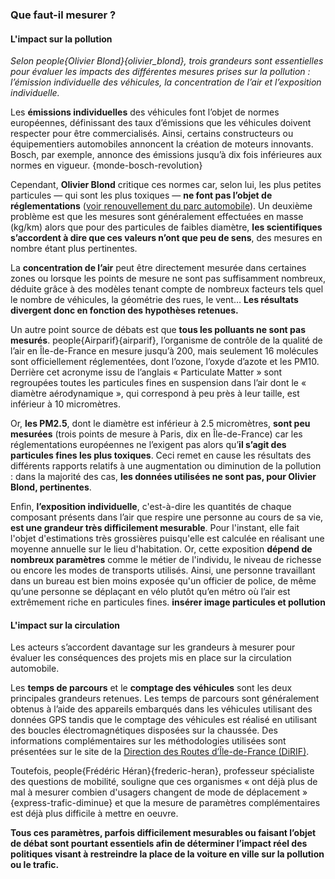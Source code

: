 ### Que faut-il mesurer ?

#### L'impact sur la pollution

*Selon people{Olivier Blond}{olivier_blond}, trois grandeurs sont essentielles pour évaluer les impacts des différentes mesures prises sur la pollution : l’émission individuelle des véhicules, la concentration de l’air et l’exposition individuelle.*

Les **émissions individuelles** des véhicules font l’objet de normes européennes, définissant des taux d’émissions que les véhicules doivent respecter pour être commercialisés. Ainsi, certains constructeurs ou équipementiers automobiles annoncent la création de moteurs innovants. Bosch, par exemple, annonce des émissions jusqu’à dix fois inférieures aux normes en vigueur. {monde-bosch-revolution}

Cependant, **Olivier Blond** critique ces normes car, selon lui, les plus petites particules — qui sont les plus toxiques — **ne font pas l’objet de réglementations** ([voir renouvellement du parc automobile](#vehicules-thermiques)). Un deuxième problème est que les mesures sont généralement effectuées en masse (kg/km) alors que pour des particules de faibles diamètre, **les scientifiques s’accordent à dire que ces valeurs n’ont que peu de sens**, des mesures en nombre étant plus pertinentes.

La **concentration de l’air** peut être directement mesurée dans certaines zones ou lorsque les points de mesure ne sont pas suffisamment nombreux, déduite grâce à des modèles tenant compte de nombreux facteurs tels quel le nombre de véhicules, la géométrie des rues, le vent… **Les résultats divergent donc en fonction des hypothèses retenues.**

Un autre point source de débats est que **tous les polluants ne sont pas mesurés**. people{Airparif}{airparif}, l’organisme de contrôle de la qualité de l’air en Île-de-France en mesure jusqu’à 200, mais seulement 16 molécules sont officiellement réglementées, dont l’ozone, l’oxyde d’azote et les PM10. Derrière cet acronyme issu de l’anglais « Particulate Matter » sont regroupées toutes les particules fines en suspension dans l’air dont le « diamètre aérodynamique », qui correspond à peu près à leur taille, est inférieur à 10 micromètres.

Or, **les PM2.5**, dont le diamètre est inférieur à 2.5 micromètres, **sont peu mesurées** (trois points de mesure à Paris, dix en Île-de-France) car les réglementations européennes ne l’exigent pas alors qu’**il s’agit des particules fines les plus toxiques**. Ceci remet en cause les résultats des différents rapports relatifs à une augmentation ou diminution de la pollution : dans la majorité des cas, **les données utilisées ne sont pas, pour Olivier Blond, pertinentes**.  

Enfin, **l’exposition individuelle**, c'est-à-dire les quantités de chaque composant présents dans l’air que respire une personne au cours de sa vie, **est une grandeur très difficilement mesurable**. Pour l'instant, elle fait l'objet d'estimations très grossières puisqu'elle est calculée en réalisant une moyenne annuelle sur le lieu d'habitation. Or, cette exposition **dépend de nombreux paramètres** comme le métier de l'individu, le niveau de richesse ou encore les modes de transports utilisés. Ainsi, une personne travaillant dans un bureau est bien moins exposée qu'un officier de police, de même qu’une personne se déplaçant en vélo plutôt qu’en métro où l’air est extrêmement riche en particules fines. **insérer image particules et pollution**

#### L'impact sur la circulation
Les acteurs s’accordent davantage sur les grandeurs à mesurer pour évaluer les conséquences des projets mis en place sur la circulation automobile.

Les **temps de parcours** et le **comptage des véhicules**  sont les deux principales grandeurs retenues. Les temps de parcours sont généralement obtenus à l’aide des appareils embarqués dans les véhicules utilisant des données GPS tandis que le comptage des véhicules est réalisé en utilisant des boucles électromagnétiques disposées sur la chaussée. Des informations complémentaires sur les méthodologies utilisées sont présentées sur le site de la [Direction des Routes d’Île-de-France (DiRIF)](http://www.dir.ile-de-france.developpement-durable.gouv.fr/donnees-routieres-r467.html).

Toutefois, people{Frédéric Héran}{frederic-heran}, professeur spécialiste des questions de mobilité, souligne que ces organismes « ont déjà plus de mal à mesurer combien d'usagers changent de mode de déplacement » {express-trafic-diminue} et que la mesure de paramètres complémentaires est déjà plus difficile à mettre en oeuvre.

**Tous ces paramètres, parfois difficilement mesurables ou faisant l’objet de débat sont pourtant essentiels afin de déterminer l’impact réel des politiques visant à restreindre la place de la voiture en ville sur la pollution ou le trafic.**
